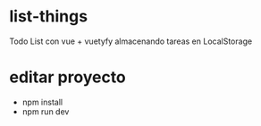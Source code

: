 # list-things
Todo List con vue + vuetyfy
almacenando tareas en LocalStorage

# editar proyecto

- npm install
- npm run dev 
